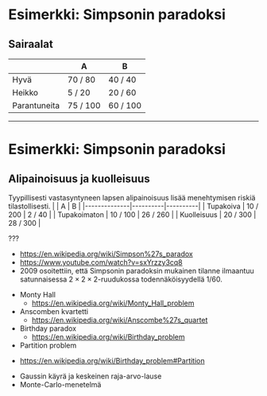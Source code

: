 # Esimerkki: Simpsonin paradoksi
## Sairaalat
|              | A        | B        |
|--------------|----------|----------|
| Hyvä         | 70 / 80  | 40 / 40  |
| Heikko       | 5 / 20   | 20 / 60  |
| Parantuneita | 75 / 100 | 60 / 100 |
---
# Esimerkki: Simpsonin paradoksi
## Alipainoisuus ja kuolleisuus
Tyypillisesti vastasyntyneen lapsen alipainoisuus lisää menehtymisen riskiä tilastollisesti.
|              | A        | B        |
|--------------|----------|----------|
| Tupakoiva    | 10 / 200 | 2 / 40   |
| Tupakoimaton | 10 / 100 | 26 / 260 |
| Kuolleisuus  | 20 / 300 | 28 / 300 |

???
 - https://en.wikipedia.org/wiki/Simpson%27s_paradox
 - https://www.youtube.com/watch?v=sxYrzzy3cq8
 - 2009 osoitettiin, että Simpsonin paradoksin mukainen tilanne ilmaantuu satunnaisessa $2\times 2\times 2$-ruudukossa todennäköisyydellä $1 / 60$.

* Monty Hall
  - https://en.wikipedia.org/wiki/Monty_Hall_problem
* Anscomben kvartetti
  - https://en.wikipedia.org/wiki/Anscombe%27s_quartet
* Birthday paradox
  - https://en.wikipedia.org/wiki/Birthday_problem
* Partition problem
 - https://en.wikipedia.org/wiki/Birthday_problem#Partition
* Gaussin käyrä ja keskeinen raja-arvo-lause
* Monte-Carlo-menetelmä
